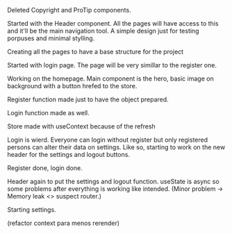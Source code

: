 Deleted Copyright and ProTip components.

Started with the Header component. All the pages will have access to this and it'll be the main navigation tool.
A simple design just for testing porpuses and minimal stylling. 

Creating all the pages to have a base structure for the project

Started with login page. The page will be very simillar to the register one. 

Working on the homepage. Main component is the hero, basic image on background with a button hrefed to the store.

Register function made just to have the object prepared.

Login function made as well.

Store made with useContext because of the refresh

Login is wierd. Everyone can login without register but only registered persons can alter their data on settings. Like so, starting to work on the new header for the settings and logout buttons.

Register done, login done.

Header again to put the settings and logout function. useState is async so some problems after everything is working like intended. (Minor problem -> Memory leak <> suspect router.)

Starting settings.


(refactor context para menos rerender)
